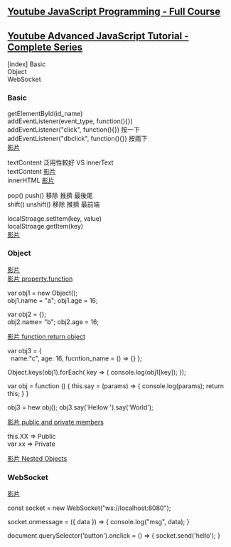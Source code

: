 

## [Youtube JavaScript Programming - Full Course](https://www.youtube.com/watch?v=jS4aFq5-91M&ab_channel=freeCodeCamp.org)  
## [Youtube Advanced JavaScript Tutorial - Complete Series](https://www.youtube.com/playlist?list=PLvZkOAgBYrsSZiL0L7T-CBGdiBUaHok4x)  



[index]
Basic  
Object  
WebSocket  


### Basic

getElementById(id_name)  
addEventListener(event_type, function(){})   
addEventListener("click", function(){})  按一下  
addEventListener("dbclick", function(){})  按兩下  
[影片](https://youtu.be/jS4aFq5-91M?t=17686)  

textContent 泛用性較好  VS innerText  
textContent [影片](https://youtu.be/jS4aFq5-91M?t=4158)  
innerHTML  [影片](https://youtu.be/jS4aFq5-91M?t=19314)  

pop() push()  移除 推擠  最後尾  
shift() unshift()  移除 推擠 最前端  

localStroage.setItem(key, value)  
localStroage.getItem(key)  
[影片](https://youtu.be/jS4aFq5-91M?t=21474)  


### Object  
[影片](https://youtu.be/OGQUls0s0A4?list=PLvZkOAgBYrsSZiL0L7T-CBGdiBUaHok4x&t=139)   
[影片 property.function](https://youtu.be/5Yeu1Xv6VC8?list=PLvZkOAgBYrsSZiL0L7T-CBGdiBUaHok4x&t=646)  


var obj1 = new Object();  
obj1.name = "a";  obj1.age = 16;  

var obj2 = {};  
obj2.name= "b";  obj2.age = 16;  

[影片 function return object](https://youtu.be/8C9Zh3RwPqk?list=PLvZkOAgBYrsSZiL0L7T-CBGdiBUaHok4x&t=241)  

var obj3 = {  
&nbsp; name:"c", age: 16, fucntion_name = () => {}  };  

Object.keys(obj1).forEach( key => { console.log(obj1[key]);  });  

var obj = function () { this.say = (params) => {  console.log(params); return this; } }  

obj3 = hew obj();
obj3.say('Hellow ').say('World');  

[影片 public and private members](https://youtu.be/PxKHmwUdEss?list=PLvZkOAgBYrsSZiL0L7T-CBGdiBUaHok4x&t=87)  

this.XX => Public  
var xx => Private  

[影片 Nested Objects](https://youtu.be/YriClnrLK_s?list=PLvZkOAgBYrsSZiL0L7T-CBGdiBUaHok4x&t=39)  



### WebSocket  
[影片](https://www.youtube.com/watch?v=1BfCnjr_Vjg&ab_channel=Fireship)  

const socket = new WebSocket("ws://localhost:8080");  

socket.onmessage = ({ data }) => { console.log("msg", data); }  

document.querySelector('button').onclick = () => { socket.send('hello'); }  






